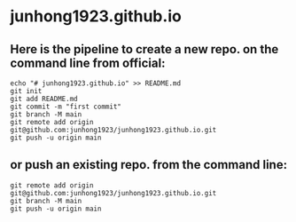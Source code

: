 # junhong1923.github.io
  ## Here is the pipeline to create a new repo. on the command line from official:  
  	echo "# junhong1923.github.io" >> README.md  
  	git init  
  	git add README.md  
  	git commit -m "first commit"  
  	git branch -M main  
  	git remote add origin git@github.com:junhong1923/junhong1923.github.io.git  
  	git push -u origin main  
  ## or push an existing repo. from the command line:  
  	git remote add origin git@github.com:junhong1923/junhong1923.github.io.git  
  	git branch -M main  
  	git push -u origin main  
